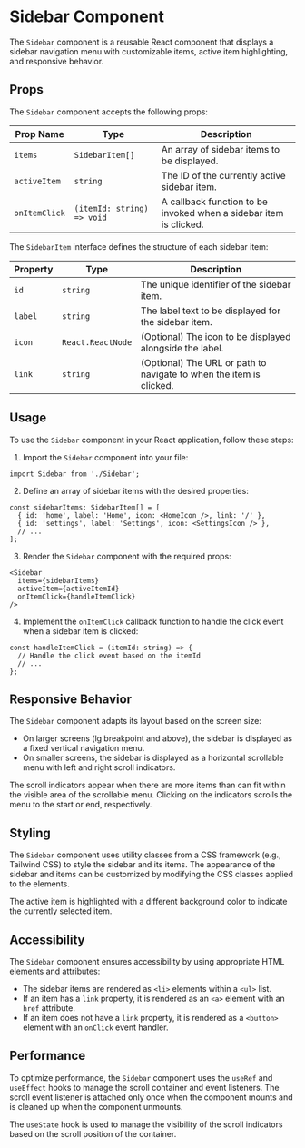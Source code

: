 # Sidebar Component

The `Sidebar` component is a reusable React component that displays a sidebar navigation menu with customizable items, active item highlighting, and responsive behavior.

## Props

The `Sidebar` component accepts the following props:

| Prop Name      | Type                                      | Description                                                 |
|----------------|-------------------------------------------|-------------------------------------------------------------|
| `items`        | `SidebarItem[]`                           | An array of sidebar items to be displayed.                  |
| `activeItem`   | `string`                                  | The ID of the currently active sidebar item.                |
| `onItemClick`  | `(itemId: string) => void`                | A callback function to be invoked when a sidebar item is clicked. |

The `SidebarItem` interface defines the structure of each sidebar item:

| Property | Type              | Description                                                 |
|----------|------------------|-------------------------------------------------------------|
| `id`     | `string`         | The unique identifier of the sidebar item.                  |
| `label`  | `string`         | The label text to be displayed for the sidebar item.        |
| `icon`   | `React.ReactNode` | (Optional) The icon to be displayed alongside the label.    |
| `link`   | `string`         | (Optional) The URL or path to navigate to when the item is clicked. |

## Usage

To use the `Sidebar` component in your React application, follow these steps:

1. Import the `Sidebar` component into your file:

```tsx
import Sidebar from './Sidebar';
```

2. Define an array of sidebar items with the desired properties:

```tsx
const sidebarItems: SidebarItem[] = [
  { id: 'home', label: 'Home', icon: <HomeIcon />, link: '/' },
  { id: 'settings', label: 'Settings', icon: <SettingsIcon /> },
  // ...
];
```

3. Render the `Sidebar` component with the required props:

```tsx
<Sidebar
  items={sidebarItems}
  activeItem={activeItemId}
  onItemClick={handleItemClick}
/>
```

4. Implement the `onItemClick` callback function to handle the click event when a sidebar item is clicked:

```tsx
const handleItemClick = (itemId: string) => {
  // Handle the click event based on the itemId
  // ...
};
```

## Responsive Behavior

The `Sidebar` component adapts its layout based on the screen size:

- On larger screens (lg breakpoint and above), the sidebar is displayed as a fixed vertical navigation menu.
- On smaller screens, the sidebar is displayed as a horizontal scrollable menu with left and right scroll indicators.

The scroll indicators appear when there are more items than can fit within the visible area of the scrollable menu. Clicking on the indicators scrolls the menu to the start or end, respectively.

## Styling

The `Sidebar` component uses utility classes from a CSS framework (e.g., Tailwind CSS) to style the sidebar and its items. The appearance of the sidebar and items can be customized by modifying the CSS classes applied to the elements.

The active item is highlighted with a different background color to indicate the currently selected item.

## Accessibility

The `Sidebar` component ensures accessibility by using appropriate HTML elements and attributes:

- The sidebar items are rendered as `<li>` elements within a `<ul>` list.
- If an item has a `link` property, it is rendered as an `<a>` element with an `href` attribute.
- If an item does not have a `link` property, it is rendered as a `<button>` element with an `onClick` event handler.

## Performance

To optimize performance, the `Sidebar` component uses the `useRef` and `useEffect` hooks to manage the scroll container and event listeners. The scroll event listener is attached only once when the component mounts and is cleaned up when the component unmounts.

The `useState` hook is used to manage the visibility of the scroll indicators based on the scroll position of the container.